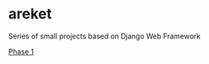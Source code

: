 # areket
Series of small projects based on Django Web Framework

[Phase 1](https://github.com/BurhanH/areket-phase-1 "Phase 1")
